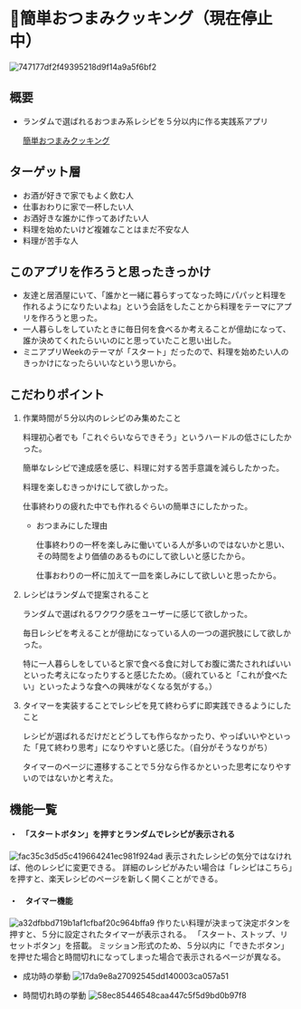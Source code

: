 # 🍳簡単おつまみクッキング（現在停止中）

![747177df2f49395218d9f14a9a5f6bf2](https://github.com/maru973/otsumami_cooking/assets/148407473/16a22940-b363-4986-90ee-09fff57b2eeb)

## 概要

- ランダムで選ばれるおつまみ系レシピを５分以内に作る実践系アプリ
    
    [簡単おつまみクッキング](https://test-app2-8sgd.onrender.com/)
    

## ターゲット層

- お酒が好きで家でもよく飲む人
- 仕事おわりに家で一杯したい人
- お酒好きな誰かに作ってあげたい人
- 料理を始めたいけど複雑なことはまだ不安な人
- 料理が苦手な人

## このアプリを作ろうと思ったきっかけ

- 友達と居酒屋にいて、「誰かと一緒に暮らすってなった時にパパッと料理を作れるようになりたいよね」という会話をしたことから料理をテーマにアプリを作ろうと思った。
- 一人暮らしをしていたときに毎日何を食べるか考えることが億劫になって、誰か決めてくれたらいいのにと思っていたこと思い出した。
- ミニアプリWeekのテーマが「スタート」だったので、料理を始めたい人のきっかけになったらいいなという思いから。

## こだわりポイント

1. 作業時間が５分以内のレシピのみ集めたこと
    
    料理初心者でも「これぐらいならできそう」というハードルの低さにしたかった。
    
    簡単なレシピで達成感を感じ、料理に対する苦手意識を減らしたかった。
    
    料理を楽しむきっかけにして欲しかった。
    
    仕事終わりの疲れた中でも作れるぐらいの簡単さにしたかった。
    
    - おつまみにした理由
        
        仕事終わりの一杯を楽しみに働いている人が多いのではないかと思い、その時間をより価値のあるものにして欲しいと感じたから。
        
        仕事おわりの一杯に加えて一皿を楽しみにして欲しいと思ったから。
        
    
2. レシピはランダムで提案されること
    
    ランダムで選ばれるワクワク感をユーザーに感じて欲しかった。
    
    毎日レシピを考えることが億劫になっている人の一つの選択肢にして欲しかった。
    
    特に一人暮らしをしていると家で食べる食に対してお腹に満たされればいいといった考えになったりすると感じたため。（疲れていると「これが食べたい」といったような食への興味がなくなる気がする。）
   
    
4. タイマーを実装することでレシピを見て終わらずに即実践できるようにしたこと
    
    レシピが選ばれるだけだとどうしても作らなかったり、やっぱいいやといった「見て終わり思考」になりやすいと感じた。（自分がそうなりがち）
    
    タイマーのページに遷移することで５分なら作るかといった思考になりやすいのではないかと考えた。


## 機能一覧
#### ・　「スタートボタン」を押すとランダムでレシピが表示される
![fac35c3d5d5c419664241ec981f924ad](https://github.com/maru973/otsumami_cooking/assets/148407473/f01e6909-b02c-4388-ab03-81e1de29d20f)
表示されたレシピの気分ではなければ、他のレシピに変更できる。
詳細のレシピがみたい場合は「レシピはこちら」を押すと、楽天レシピのページを新しく開くことができる。

#### ・　タイマー機能
![a32dfbbd719b1af1cfbaf20c964bffa9](https://github.com/maru973/otsumami_cooking/assets/148407473/6fe9aa64-2aad-47e4-bf73-cebc52a875b4)
作りたい料理が決まって決定ボタンを押すと、５分に設定されたタイマーが表示される。
「スタート、ストップ、リセットボタン」を搭載。
ミッション形式のため、５分以内に「できたボタン」を押せた場合と時間切れになってしまった場合で表示されるページが異なる。
- 成功時の挙動
  ![17da9e8a27092545dd140003ca057a51](https://github.com/maru973/otsumami_cooking/assets/148407473/71755793-2785-4fd5-aec7-9967513d47fd)

- 時間切れ時の挙動
  ![58ec85446548caa447c5f5d9bd0b97f8](https://github.com/maru973/otsumami_cooking/assets/148407473/a4783b03-9361-4cc3-9412-e78cc53ce041)

